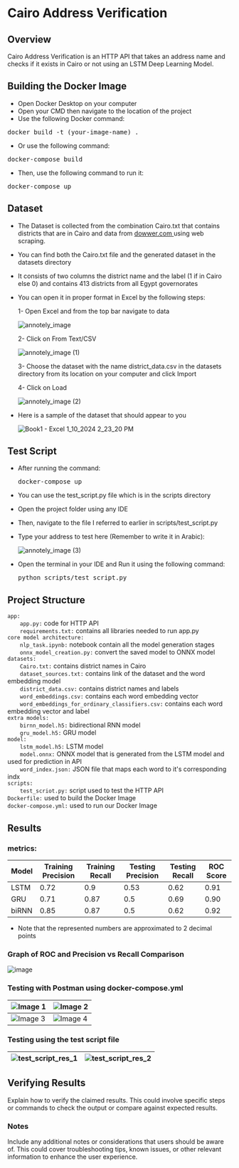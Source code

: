 # Cairo Address Verification

## Overview

Cairo Address Verification is an HTTP API that takes an address name and checks if it exists in Cairo or not using an LSTM Deep Learning Model.

## Building the Docker Image

- Open Docker Desktop on your computer
- Open your CMD then navigate to the location of the project
- Use the following Docker command:

<pre>
docker build -t (your-image-name) .
</pre>

- Or use the following command:
  
<pre>
docker-compose build
</pre>

- Then, use the following command to run it:
  
<pre>
docker-compose up
</pre>

## Dataset

- The Dataset is collected from the combination Cairo.txt that contains districts that are in Cairo and data from <a href="https://eg.dowwr.com/regions/">dowwer.com </a> using web scraping.
- You can find both the Cairo.txt file and the generated dataset in the datasets directory
- It consists of two columns the district name and the label (1 if in Cairo else 0) and contains 413 districts from all Egypt governorates
- You can open it in proper format in Excel by the following steps: 

   1- Open Excel and from the top bar navigate to data

  ![annotely_image](https://github.com/omarkhaled646/Cairo-Address-Verfication/assets/63152184/0eb11040-7119-4442-bf34-8529879c02d1)

  2- Click on From Text/CSV

  ![annotely_image (1)](https://github.com/omarkhaled646/Cairo-Address-Verfication/assets/63152184/c69bd28d-4fc5-41f9-adc4-e279fe6af40d)

  3- Choose the dataset with the name district_data.csv in the datasets directory from its location on your computer and click Import

  4- Click on Load

  ![annotely_image (2)](https://github.com/omarkhaled646/Cairo-Address-Verfication/assets/63152184/d5f8f103-4ae8-49a7-9dfb-534bc2a39d4b)

- Here is a sample of the dataset that should appear to you

  ![Book1 - Excel 1_10_2024 2_23_20 PM](https://github.com/omarkhaled646/Cairo-Address-Verfication/assets/63152184/f89570a1-af6e-41c7-bdb8-6b17bbce8b91)

## Test Script

- After running the command: <pre>docker-compose up</pre>
- You can use the test_script.py file which is in the scripts directory
- Open the project folder using any IDE
- Then, navigate to the file I referred to earlier in scripts/test_script.py
- Type your address to test here (Remember to write it in Arabic):

   ![annotely_image (3)](https://github.com/omarkhaled646/Cairo-Address-Verfication/assets/63152184/1ffd2ad7-b320-48ff-963c-18868a053fbd)

- Open the terminal in your IDE and Run it using the following command: <pre>python scripts/test_script.py</pre>

## Project Structure
<code>app:</code><br>
&emsp;&emsp;<code>app.py:</code> code for HTTP API<br>
&emsp;&emsp;<code>requirements.txt:</code> contains all libraries needed to run app.py<br>
<code>core model architecture:</code><br>
&emsp;&emsp;<code>nlp_task.ipynb:</code> notebook contain all the model generation stages<br>
&emsp;&emsp;<code>onnx_model_creation.py:</code> convert the saved model to ONNX model<br>
<code>datasets:</code><br>
&emsp;&emsp;<code>Cairo.txt:</code> contains district names in Cairo<br>
&emsp;&emsp;<code>dataset_sources.txt:</code> contains link of the dataset and the word embedding model<br>
&emsp;&emsp;<code>district_data.csv:</code> contains district names and labels<br>
&emsp;&emsp;<code>word_embeddings.csv:</code> contains each word embedding vector<br>
&emsp;&emsp;<code>word_embeddings_for_ordinary_classifiers.csv:</code> contains each word embedding vector and label<br>
<code>extra models:</code><br>
&emsp;&emsp;<code>birnn_model.h5:</code> bidirectional RNN model<br>
&emsp;&emsp;<code>gru_model.h5:</code> GRU model<br>
<code>model:</code><br>
&emsp;&emsp;<code>lstm_model.h5:</code> LSTM model<br>
&emsp;&emsp;<code>model.onnx:</code> ONNX model that is generated from the LSTM model and used for prediction in API<br>
&emsp;&emsp;<code>word_index.json:</code> JSON file that maps each word to it's corresponding indx<br>
<code>scripts:</code><br>
&emsp;&emsp;<code>test_scriot.py:</code> script used to test the HTTP API<br>
<code>Dockerfile:</code> used to build the Docker Image<br>
<code>docker-compose.yml:</code> used to run our Docker Image<br>


## Results

### metrics: 

| Model           | Training Precision | Training Recall | Testing Precision | Testing Recall | ROC Score |
|-----------------|--------------------|------------------|---------------------|----------------|-----------|
| LSTM            | 0.72               | 0.9              | 0.53                | 0.62           | 0.91      |
| GRU             | 0.71               | 0.87             | 0.5                 | 0.69           | 0.90      |
| biRNN           | 0.85               | 0.87             | 0.5                 | 0.62           | 0.92      |

- Note that the represented numbers are approximated to 2 decimal points

### Graph of ROC and Precision vs Recall Comparison 

![image](https://github.com/omarkhaled646/Cairo-Address-Verfication/assets/63152184/d7f5701c-301f-43cc-96ec-b3d722afa57e)

### Testing with Postman using docker-compose.yml

| ![Image 1](https://github.com/omarkhaled646/Cairo-Address-Verfication/assets/63152184/0e5d4e89-28e6-41dc-8d15-61b37c8b2c83) | ![Image 2](https://github.com/omarkhaled646/Cairo-Address-Verfication/assets/63152184/064ebd27-1c15-434f-b661-b103f82461a7) |
| --- | --- |
| ![Image 3](https://github.com/omarkhaled646/Cairo-Address-Verfication/assets/63152184/ebfaaf6a-ed8e-4667-8267-202e98fa0e70) | ![Image 4](https://github.com/omarkhaled646/Cairo-Address-Verfication/assets/63152184/683494e2-879c-4e42-a7e4-b0558f4e13d9) |

### Testing using the test script file

| ![test_script_res_1](https://github.com/omarkhaled646/Cairo-Address-Verfication/assets/63152184/aff84977-0605-4f18-858a-565edbdd72da) | ![test_script_res_2](https://github.com/omarkhaled646/Cairo-Address-Verfication/assets/63152184/7128a425-f8f3-4709-914f-882ef544d10e) |
| --- | --- |









## Verifying Results

Explain how to verify the claimed results. This could involve specific steps or commands to check the output or compare against expected results.

### Notes

Include any additional notes or considerations that users should be aware of. This could cover troubleshooting tips, known issues, or other relevant information to enhance the user experience.
